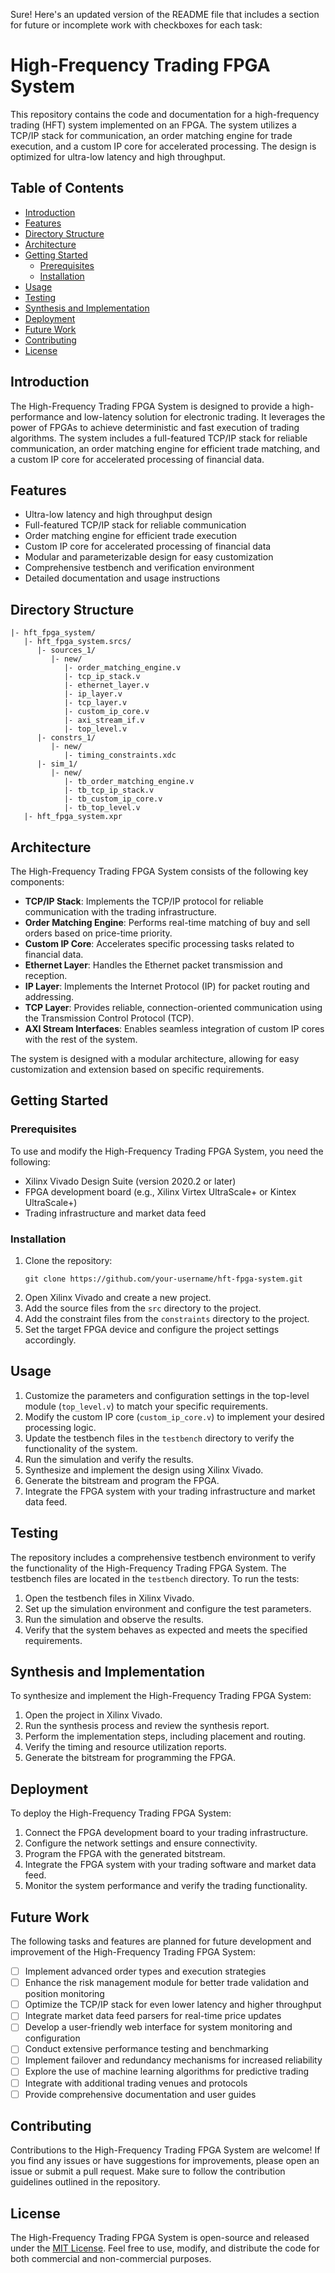 Sure! Here's an updated version of the README file that includes a section for future or incomplete work with checkboxes for each task:

# High-Frequency Trading FPGA System

This repository contains the code and documentation for a high-frequency trading (HFT) system implemented on an FPGA. The system utilizes a TCP/IP stack for communication, an order matching engine for trade execution, and a custom IP core for accelerated processing. The design is optimized for ultra-low latency and high throughput.

## Table of Contents
- [Introduction](#introduction)
- [Features](#features)
- [Directory Structure](#directory-structure)
- [Architecture](#architecture)
- [Getting Started](#getting-started)
  - [Prerequisites](#prerequisites)
  - [Installation](#installation)
- [Usage](#usage)
- [Testing](#testing)
- [Synthesis and Implementation](#synthesis-and-implementation)
- [Deployment](#deployment)
- [Future Work](#future-work)
- [Contributing](#contributing)
- [License](#license)

## Introduction
The High-Frequency Trading FPGA System is designed to provide a high-performance and low-latency solution for electronic trading. It leverages the power of FPGAs to achieve deterministic and fast execution of trading algorithms. The system includes a full-featured TCP/IP stack for reliable communication, an order matching engine for efficient trade matching, and a custom IP core for accelerated processing of financial data.

## Features
- Ultra-low latency and high throughput design
- Full-featured TCP/IP stack for reliable communication
- Order matching engine for efficient trade execution
- Custom IP core for accelerated processing of financial data
- Modular and parameterizable design for easy customization
- Comprehensive testbench and verification environment
- Detailed documentation and usage instructions

## Directory Structure
```
|- hft_fpga_system/
   |- hft_fpga_system.srcs/
      |- sources_1/
         |- new/
            |- order_matching_engine.v
            |- tcp_ip_stack.v
            |- ethernet_layer.v
            |- ip_layer.v
            |- tcp_layer.v
            |- custom_ip_core.v
            |- axi_stream_if.v
            |- top_level.v
      |- constrs_1/
         |- new/
            |- timing_constraints.xdc
      |- sim_1/
         |- new/
            |- tb_order_matching_engine.v
            |- tb_tcp_ip_stack.v
            |- tb_custom_ip_core.v
            |- tb_top_level.v
   |- hft_fpga_system.xpr
```

## Architecture
The High-Frequency Trading FPGA System consists of the following key components:
- **TCP/IP Stack**: Implements the TCP/IP protocol for reliable communication with the trading infrastructure.
- **Order Matching Engine**: Performs real-time matching of buy and sell orders based on price-time priority.
- **Custom IP Core**: Accelerates specific processing tasks related to financial data.
- **Ethernet Layer**: Handles the Ethernet packet transmission and reception.
- **IP Layer**: Implements the Internet Protocol (IP) for packet routing and addressing.
- **TCP Layer**: Provides reliable, connection-oriented communication using the Transmission Control Protocol (TCP).
- **AXI Stream Interfaces**: Enables seamless integration of custom IP cores with the rest of the system.

The system is designed with a modular architecture, allowing for easy customization and extension based on specific requirements.

## Getting Started

### Prerequisites
To use and modify the High-Frequency Trading FPGA System, you need the following:
- Xilinx Vivado Design Suite (version 2020.2 or later)
- FPGA development board (e.g., Xilinx Virtex UltraScale+ or Kintex UltraScale+)
- Trading infrastructure and market data feed

### Installation
1. Clone the repository:
   ```
   git clone https://github.com/your-username/hft-fpga-system.git
   ```
2. Open Xilinx Vivado and create a new project.
3. Add the source files from the `src` directory to the project.
4. Add the constraint files from the `constraints` directory to the project.
5. Set the target FPGA device and configure the project settings accordingly.

## Usage
1. Customize the parameters and configuration settings in the top-level module (`top_level.v`) to match your specific requirements.
2. Modify the custom IP core (`custom_ip_core.v`) to implement your desired processing logic.
3. Update the testbench files in the `testbench` directory to verify the functionality of the system.
4. Run the simulation and verify the results.
5. Synthesize and implement the design using Xilinx Vivado.
6. Generate the bitstream and program the FPGA.
7. Integrate the FPGA system with your trading infrastructure and market data feed.

## Testing
The repository includes a comprehensive testbench environment to verify the functionality of the High-Frequency Trading FPGA System. The testbench files are located in the `testbench` directory. To run the tests:
1. Open the testbench files in Xilinx Vivado.
2. Set up the simulation environment and configure the test parameters.
3. Run the simulation and observe the results.
4. Verify that the system behaves as expected and meets the specified requirements.

## Synthesis and Implementation
To synthesize and implement the High-Frequency Trading FPGA System:
1. Open the project in Xilinx Vivado.
2. Run the synthesis process and review the synthesis report.
3. Perform the implementation steps, including placement and routing.
4. Verify the timing and resource utilization reports.
5. Generate the bitstream for programming the FPGA.

## Deployment
To deploy the High-Frequency Trading FPGA System:
1. Connect the FPGA development board to your trading infrastructure.
2. Configure the network settings and ensure connectivity.
3. Program the FPGA with the generated bitstream.
4. Integrate the FPGA system with your trading software and market data feed.
5. Monitor the system performance and verify the trading functionality.

## Future Work
The following tasks and features are planned for future development and improvement of the High-Frequency Trading FPGA System:
- [ ] Implement advanced order types and execution strategies
- [ ] Enhance the risk management module for better trade validation and position monitoring
- [ ] Optimize the TCP/IP stack for even lower latency and higher throughput
- [ ] Integrate market data feed parsers for real-time price updates
- [ ] Develop a user-friendly web interface for system monitoring and configuration
- [ ] Conduct extensive performance testing and benchmarking
- [ ] Implement failover and redundancy mechanisms for increased reliability
- [ ] Explore the use of machine learning algorithms for predictive trading
- [ ] Integrate with additional trading venues and protocols
- [ ] Provide comprehensive documentation and user guides

## Contributing
Contributions to the High-Frequency Trading FPGA System are welcome! If you find any issues or have suggestions for improvements, please open an issue or submit a pull request. Make sure to follow the contribution guidelines outlined in the repository.

## License
The High-Frequency Trading FPGA System is open-source and released under the [MIT License](LICENSE). Feel free to use, modify, and distribute the code for both commercial and non-commercial purposes.